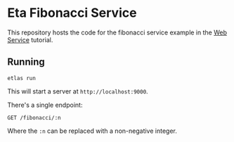 # Eta Fibonacci Service

This repository hosts the code for the fibonacci service example in the [Web Service](https://eta-lang.org/docs/tutorials/web-services/the-api) tutorial.

## Running

```
etlas run
```

This will start a server at `http://localhost:9000`.


There's a single endpoint:

```
GET /fibonacci/:n
```

Where the `:n` can be replaced with a non-negative integer.
